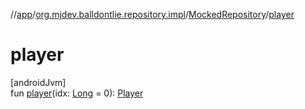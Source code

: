 //[app](../../../index.md)/[org.mjdev.balldontlie.repository.impl](../index.md)/[MockedRepository](index.md)/[player](player.md)

# player

[androidJvm]\
fun [player](player.md)(idx: [Long](https://kotlinlang.org/api/latest/jvm/stdlib/kotlin/-long/index.html) = 0): [Player](../../org.mjdev.balldontlie.model/-player/index.md)
